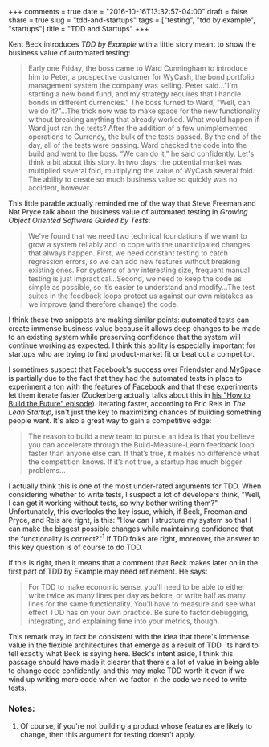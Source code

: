 +++
comments = true
date = "2016-10-16T13:32:57-04:00"
draft = false
share = true
slug = "tdd-and-startups"
tags = ["testing", "tdd by example", "startups"]
title = "TDD and Startups"
+++

Kent Beck introduces *TDD by Example* with a little story meant to show the business value of automated testing:

> Early one Friday, the boss came to Ward Cunningham to introduce him to Peter, a prospective customer for WyCash, the bond portfolio management system the company was selling. Peter said..."I'm starting a new bond fund, and my strategy requires that I handle bonds in different currencies.” The boss turned to Ward, “Well, can we do it?"...The trick now was to make space for the new functionality without breaking anything that already worked. What would happen if Ward just ran the tests? After the addition of a few unimplemented operations to Currency, the bulk of the tests passed. By the end of the day, all of the tests were passing. Ward checked the code into the build and went to the boss. “We can do it,” he said confidently. Let's think a bit about this story. In two days, the potential market was multiplied several fold, multiplying the value of WyCash several fold. The ability to create so much business value so quickly was no accident, however.

This little parable actually reminded me of the way that Steve Freeman and Nat Pryce talk about the business value of automated testing in *Growing Object Oriented Software Guided by Tests*:

>We’ve found that we need two technical foundations if we want to grow a system reliably and to cope with the unanticipated changes that always happen. First, we need constant testing to catch regression errors, so we can add new features without breaking existing ones. For systems of any interesting size, frequent manual testing is just impractical...Second, we need to keep the code as simple as possible, so it’s easier to understand and modify...The test suites in the feedback loops protect us against our own mistakes as we improve (and therefore change) the code.

I think these two snippets are making similar points: automated tests can create immense business value because it allows deep changes to be made to an existing system while preserving confidence that the system will continue working as expected. I think this ability is especially important for startups who are trying to find product-market fit or beat out a competitor.

I sometimes suspect that Facebook's success over Friendster and MySpace is partially due to the fact that they had the automated tests in place to experiment a ton with the features of Facebook and that these experiments let them iterate faster (Zuckerberg actually talks about this in [his "How to Build the Future" episode](https://www.youtube.com/watch?v=Lb4IcGF5iTQ)). Iterating faster, according to Eric Reis in *The Lean Startup*, isn't just the key to maximizing chances of building something people want. It's also a great way to gain a competitive edge:

> The reason to build a new team to pursue an idea is that you believe you can accelerate through the Build-Measure-Learn feedback loop faster than anyone else can. If that’s true, it makes no difference what the competition knows. If it’s not true, a startup has much bigger problems...

I actually think this is one of the most under-rated arguments for TDD. When considering whether to write tests, I suspect a lot of developers think, "Well, I can get it working without tests, so why bother writing them?" Unfortunately, this overlooks the key issue, which, if Beck, Freeman and Pryce, and Reis are right, is this: "How can I structure my system so that I can make the biggest possible changes while maintaining confidence that the functionality is correct?"<sup>1</sup> If TDD folks are right, moreover, the answer to this key question is of course to do TDD.

If this is right, then it means that a comment that Beck makes later on in the first part of TDD by Example may need refinement. He says:

>For TDD to make economic sense, you'll need to be able to either write twice as many lines per day as before, or write half as many lines for the same functionality. You'll have to measure and see what effect TDD has on your own practice. Be sure to factor debugging, integrating, and explaining time into your metrics, though.

This remark may in fact be consistent with the idea that there's immense value in the flexible architectures that emerge as a result of TDD. Its hard to tell exactly what Beck is saying here. Beck's intent aside, I think this passage should have made it clearer that there's a lot of value in being able to change code confidently, and this may make TDD worth it even if we wind up writing more code when we factor in the code we need to write tests.

### Notes:

1. Of course, if you're not building a product whose features are likely to change, then this argument for testing doesn't apply.
